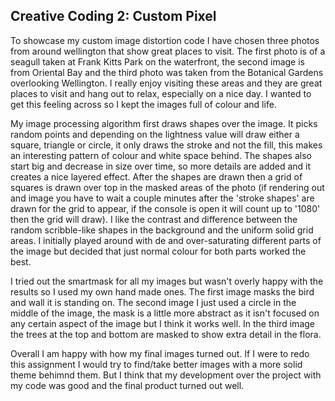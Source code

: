 ## Creative Coding 2: Custom Pixel

To showcase my custom image distortion code I have chosen three photos from around wellington that show great places to visit. The first photo is of a seagull taken at Frank Kitts Park on the waterfront, the second image is from Oriental Bay and the third photo was taken from the Botanical Gardens overlooking Wellington. I really enjoy visiting these areas and they are great places to visit and hang out to relax, especially on a nice day. I wanted to get this feeling across so I kept the images full of colour and life.

My image processing algorithm first draws shapes over the image. It picks random points and depending on the lightness value will draw either a square, triangle or circle, it only draws the stroke and not the fill, this makes an interesting pattern of colour and white space behind. The shapes also start big and decrease in size over time, so more details are added and it creates a nice layered effect. After the shapes are drawn then a grid of squares is drawn over top in the masked areas of the photo (if rendering out and image you have to wait a couple minutes after the 'stroke shapes' are drawn for the grid to appear, if the console is open it will count up to '1080' then the grid will draw). I like the contrast and difference between the random scribble-like shapes in the background and the uniform solid grid areas. I initially played around with de and over-saturating different parts of the image but decided that just normal colour for both parts worked the best.

I tried out the smartmask for all my images but wasn't overly happy with the results so I used my own hand made ones. The first image masks the bird and wall it is standing on. The second image I just used a circle in the middle of the image, the mask is a little more abstract as it isn't focused on any certain aspect of the image but I think it works well. In the third image the trees at the top and bottom are masked to show extra detail in the flora.

Overall I am happy with how my final images turned out. If I were to redo this assignment I would try to find/take better images with a more solid theme behimnd them. But I think that my development over the project with my code was good and the final product turned out well.